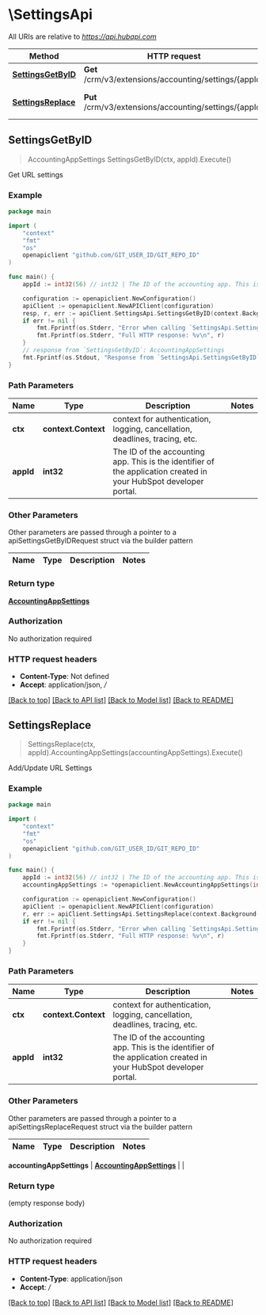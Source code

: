 # \SettingsApi

All URIs are relative to *https://api.hubapi.com*

Method | HTTP request | Description
------------- | ------------- | -------------
[**SettingsGetByID**](SettingsApi.md#SettingsGetByID) | **Get** /crm/v3/extensions/accounting/settings/{appId} | Get URL settings
[**SettingsReplace**](SettingsApi.md#SettingsReplace) | **Put** /crm/v3/extensions/accounting/settings/{appId} | Add/Update URL Settings



## SettingsGetByID

> AccountingAppSettings SettingsGetByID(ctx, appId).Execute()

Get URL settings



### Example

```go
package main

import (
    "context"
    "fmt"
    "os"
    openapiclient "github.com/GIT_USER_ID/GIT_REPO_ID"
)

func main() {
    appId := int32(56) // int32 | The ID of the accounting app. This is the identifier of the application created in your HubSpot developer portal.

    configuration := openapiclient.NewConfiguration()
    apiClient := openapiclient.NewAPIClient(configuration)
    resp, r, err := apiClient.SettingsApi.SettingsGetByID(context.Background(), appId).Execute()
    if err != nil {
        fmt.Fprintf(os.Stderr, "Error when calling `SettingsApi.SettingsGetByID``: %v\n", err)
        fmt.Fprintf(os.Stderr, "Full HTTP response: %v\n", r)
    }
    // response from `SettingsGetByID`: AccountingAppSettings
    fmt.Fprintf(os.Stdout, "Response from `SettingsApi.SettingsGetByID`: %v\n", resp)
}
```

### Path Parameters


Name | Type | Description  | Notes
------------- | ------------- | ------------- | -------------
**ctx** | **context.Context** | context for authentication, logging, cancellation, deadlines, tracing, etc.
**appId** | **int32** | The ID of the accounting app. This is the identifier of the application created in your HubSpot developer portal. | 

### Other Parameters

Other parameters are passed through a pointer to a apiSettingsGetByIDRequest struct via the builder pattern


Name | Type | Description  | Notes
------------- | ------------- | ------------- | -------------


### Return type

[**AccountingAppSettings**](AccountingAppSettings.md)

### Authorization

No authorization required

### HTTP request headers

- **Content-Type**: Not defined
- **Accept**: application/json, */*

[[Back to top]](#) [[Back to API list]](../README.md#documentation-for-api-endpoints)
[[Back to Model list]](../README.md#documentation-for-models)
[[Back to README]](../README.md)


## SettingsReplace

> SettingsReplace(ctx, appId).AccountingAppSettings(accountingAppSettings).Execute()

Add/Update URL Settings



### Example

```go
package main

import (
    "context"
    "fmt"
    "os"
    openapiclient "github.com/GIT_USER_ID/GIT_REPO_ID"
)

func main() {
    appId := int32(56) // int32 | The ID of the accounting app. This is the identifier of the application created in your HubSpot developer portal.
    accountingAppSettings := *openapiclient.NewAccountingAppSettings(int32(123), *openapiclient.NewAccountingAppUrls("GetInvoiceUrl_example", "SearchCustomerUrl_example", "GetInvoicePdfUrl_example", "CustomerUrlTemplate_example", "ProductUrlTemplate_example", "InvoiceUrlTemplate_example")) // AccountingAppSettings | 

    configuration := openapiclient.NewConfiguration()
    apiClient := openapiclient.NewAPIClient(configuration)
    r, err := apiClient.SettingsApi.SettingsReplace(context.Background(), appId).AccountingAppSettings(accountingAppSettings).Execute()
    if err != nil {
        fmt.Fprintf(os.Stderr, "Error when calling `SettingsApi.SettingsReplace``: %v\n", err)
        fmt.Fprintf(os.Stderr, "Full HTTP response: %v\n", r)
    }
}
```

### Path Parameters


Name | Type | Description  | Notes
------------- | ------------- | ------------- | -------------
**ctx** | **context.Context** | context for authentication, logging, cancellation, deadlines, tracing, etc.
**appId** | **int32** | The ID of the accounting app. This is the identifier of the application created in your HubSpot developer portal. | 

### Other Parameters

Other parameters are passed through a pointer to a apiSettingsReplaceRequest struct via the builder pattern


Name | Type | Description  | Notes
------------- | ------------- | ------------- | -------------

 **accountingAppSettings** | [**AccountingAppSettings**](AccountingAppSettings.md) |  | 

### Return type

 (empty response body)

### Authorization

No authorization required

### HTTP request headers

- **Content-Type**: application/json
- **Accept**: */*

[[Back to top]](#) [[Back to API list]](../README.md#documentation-for-api-endpoints)
[[Back to Model list]](../README.md#documentation-for-models)
[[Back to README]](../README.md)

